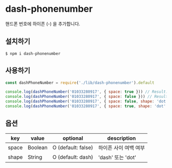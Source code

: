 # dash-phonenumber

핸드폰 번호에 하이픈 (-) 을 추가합니다.

## 설치하기

```
$ npm i dash-phonenumber
```

## 사용하기

```javascript
const dashPhoneNumber = require('./lib/dash-phonenumber').default

console.log(dashPhoneNumber('01033280917', { space: true })) // Result: 010 - 3328 - 0917
console.log(dashPhoneNumber('01033280917', { space: false })) // Result: 010-3328-0917
console.log(dashPhoneNumber('01033280917', { space: false, shape: 'dot' })) // Result: 010.3328.0917
console.log(dashPhoneNumber('01033280917', { space: true, shape: 'dot' })) // Result: 010. 3328. 0917
```

## 옵션

| key   | value   | optional           | description           |
| ----- | ------- | ------------------ | --------------------- |
| space | Boolean | O (default: false) | 하이픈 사이 여백 여부 |
| shape | String  | O (default: dash)  | 'dash' 또는 'dot'     |
